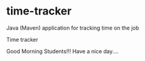 # time-tracker
Java (Maven) application for tracking time on the job

Time tracker

Good Morning Students!!!
Have a nice day....
